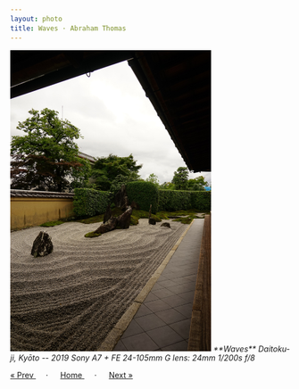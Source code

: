 ```yaml
---
layout: photo
title: Waves · Abraham Thomas
---
```


<img src="/assets/photos/Waves.jpg" width="360px" class="photo">

<i>
**Waves**  
Daitoku-ji, Kyōto -- 2019  
Sony A7 + FE 24-105mm G lens: 24mm 1/200s f/8
</i>

<a href="/gallery/curtain"> &laquo; Prev </a> &emsp; · &emsp; 
<a href="/gallery"> Home </a> &emsp; · &emsp; 
<a href="/gallery/lantern"> Next &raquo; </a>
